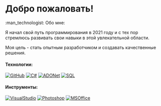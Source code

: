<H1>Добро пожаловать!</H1>
:man_technologist: Обо мне:<p></p>
<p>Я начал свой путь программирования в 2021 году и с тех пор стремлюсь развивать свои навыки в этой увлекательной области. 

Моя цель - стать опытным разработчиком и создавать качественные решения.</p>

#### Технологии:

[![GitHub](https://img.icons8.com/material/48/000000/github--v1.png)](https://github.com) 
[![C#](https://img.icons8.com/color/48/000000/c-sharp-logo.png)](https://docs.microsoft.com/en-us/dotnet/csharp/)
[![ADONet](https://img.icons8.com/color/48/000000/net-framework)](https://learn.microsoft.com/ru-ru/dotnet/framework/data/adonet/)
[![SQL](https://img.icons8.com/arcade/48/000000/sql)](https://www.microsoft.com/ru-ru/sql-server/sql-server-downloads)

#### Инструменты:
[![VisualStudio](https://img.icons8.com/color/48/000000/visual-studio)](https://visualstudio.microsoft.com)
[![Photoshop](https://img.icons8.com/color/48/000000/adobe-photoshop--v1.png)](https://www.adobe.com/products/photoshop.html)
[![MSOffice](https://img.icons8.com/color/48/000000/microsoft-office-2019)](https://www.microsoft.com/ru-ru/microsoft-365/microsoft-office)
